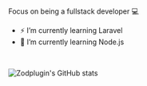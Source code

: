 Focus on being a fullstack developer 💻

- ⚡ I’m currently learning Laravel
- 🌠 I’m currently learning Node.js
<br> 

![Zodplugin's GitHub stats](https://github-readme-stats.vercel.app/api?username=zodplugin&show_icons=true)
